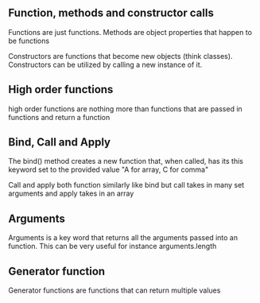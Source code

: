 ## Function, methods and constructor calls

Functions are just functions. Methods are object properties that happen to be functions

Constructors are functions that become new objects (think classes). Constructors can be utilized by calling a new instance of it.

## High order functions

high order functions are nothing more than functions that are passed in functions and return a function

## Bind, Call and Apply

The bind() method creates a new function that, when called, has its this keyword set to the provided value
"A for array, C for comma"

Call and apply both function similarly like bind but call takes in many set arguments and apply takes in an array

## Arguments

Arguments is a key word that returns all the arguments passed into an function.  This can be very useful for instance arguments.length

## Generator function

Generator functions are functions that can return multiple values
